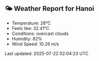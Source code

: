 <!-- WEATHER-START -->
## 🌤 Weather Report for Hanoi

- Temperature: 28°C
- Feels like: 32.41°C
- Conditions: overcast clouds
- Humidity: 82%
- Wind Speed: 10.26 m/s

Last updated: 2025-07-22 02:04:23 UTC
<!-- WEATHER-END -->
